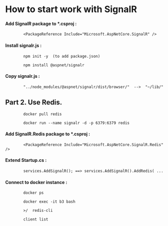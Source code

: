 ﻿
# How to start work with SignalR

#### Add SignalR package to *.csproj :
``` 
		<PackageReference Include="Microsoft.AspNetCore.SignalR" />
```

#### Install signalr.js :
```
		npm init -y  (to add package.json)

		npm install @aspnet/signalr
```

#### Copy signalr.js :
```
		"../node_modules/@aspnet/signalr/dist/browser/"  -->  "~/lib/"
```

## Part 2. Use Redis.

```
		docker pull redis

		docker run --name signalr -d -p 6379:6379 redis
```

#### Add SignalR.Redis package to *.csproj :
``` 
		<PackageReference Include="Microsoft.AspNetCore.SignalR.Redis" />
```

#### Extend Startup.cs :
```
		services.AddSignalR(); ==> services.AddSignalR().AddRedis( ...
```

#### Connect to docker instance :
```
		docker ps
		
		docker exec -it b3 bash
		
		>/	redis-cli
		
		client list
```